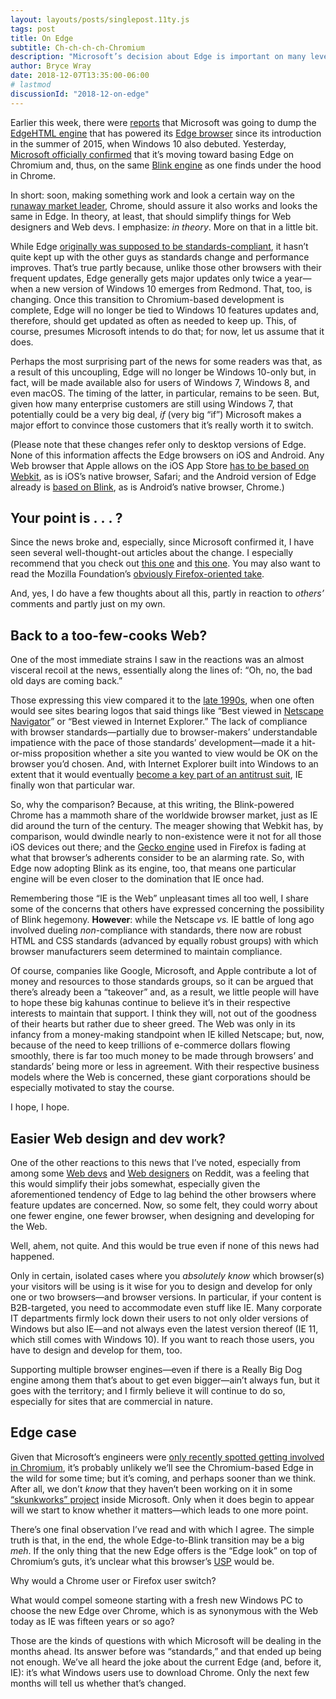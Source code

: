 ```yaml
---
layout: layouts/posts/singlepost.11ty.js
tags: post
title: On Edge
subtitle: Ch-ch-ch-ch-Chromium
description: "Microsoft’s decision about Edge is important on many levels."
author: Bryce Wray
date: 2018-12-07T13:35:00-06:00
# lastmod
discussionId: "2018-12-on-edge"
---
```


Earlier this week, there were [reports](https://www.windowscentral.com/microsoft-building-chromium-powered-web-browser-windows-10) that Microsoft was going to dump the [EdgeHTML engine](https://en.wikipedia.org/wiki/EdgeHTML) that has powered its [Edge browser](https://www.microsoft.com/en-us/windows/microsoft-edge) since its introduction in the summer of 2015, when Windows 10 also debuted. Yesterday, [Microsoft officially confirmed](https://blogs.windows.com/windowsexperience/2018/12/06/microsoft-edge-making-the-web-better-through-more-open-source-collaboration/) that it’s moving toward basing Edge on Chromium and, thus, on the same [Blink engine](https://www.chromium.org/blink) as one finds under the hood in Chrome.

In short: soon, making something work and look a certain way on the [runaway market leader](https://en.wikipedia.org/wiki/Usage_share_of_web_browsers), Chrome, should assure it also works and looks the same in Edge. In theory, at least, that should simplify things for Web designers and Web devs. I emphasize: _in theory_. More on that in a little bit.

While Edge [originally was supposed to be standards-compliant](https://www.theregister.co.uk/2015/07/20/microsoft_edge_good_for_web_sucky_standards/), it hasn’t quite kept up with the other guys as standards change and performance improves. That’s true partly because, unlike those other browsers with their frequent updates, Edge generally gets major updates only twice a year—when a new version of Windows 10 emerges from Redmond. That, too, is changing. Once this transition to Chromium-based development is complete, Edge will no longer be tied to Windows 10 features updates and, therefore, should get updated as often as needed to keep up. This, of course, presumes Microsoft intends to do that; for now, let us assume that it does.

Perhaps the most surprising part of the news for some readers was that, as a result of this uncoupling, Edge will no longer be Windows 10-only but, in fact, will be made available also for users of Windows 7, Windows 8, and even macOS. The timing of the latter, in particular, remains to be seen. But, given how many enterprise customers are still using Windows 7, that potentially could be a very big deal, _if_ (very big “if”) Microsoft makes a major effort to convince those customers that it’s really worth it to switch.

(Please note that these changes refer only to desktop versions of Edge. None of this information affects the Edge browsers on iOS and Android. Any Web browser that Apple allows on the iOS App Store [has to be based on Webkit](https://www.howtogeek.com/184283/why-third-party-browsers-will-always-be-inferior-to-safari-on-iphone-and-ipad/), as is iOS’s native browser, Safari; and the Android version of Edge already is [based on Blink](https://www.zdnet.com/article/edge-in-name-only-android-and-ios-web-browser/), as is Android’s native browser, Chrome.)

## Your point is&nbsp;.&nbsp;.&nbsp;. ?

Since the news broke and, especially, since Microsoft confirmed it, I have seen several well-thought-out articles about the change. I especially recommend that you check out [this one](https://ferdychristant.com/the-state-of-web-browsers-f5a83a41c1cb) and [this one](https://love2dev.com/blog/project-anaheim/). You may also want to read the Mozilla Foundation’s [obviously Firefox-oriented take](https://blog.mozilla.org/blog/2018/12/06/goodbye-edge/).

And, yes, I do have a few thoughts about all this, partly in reaction to _others’_ comments and partly just on my own.

## Back to a too-few-cooks Web?

One of the most immediate strains I saw in the reactions was an almost visceral recoil at the news, essentially along the lines of: “Oh, no, the bad old days are coming back.”

Those expressing this view compared it to the [late 1990s](https://en.wikipedia.org/wiki/Browser_wars#First_Browser_War:_1995-2001), when one often would see sites bearing logos that said things like “Best viewed in [Netscape Navigator](https://www.engadget.com/2014/05/10/history-of-netscape/)” or “Best viewed in Internet Explorer.” The lack of compliance with browser standards—partially due to browser-makers’ understandable impatience with the pace of those standards’ development—made it a hit-or-miss proposition whether a site you wanted to view would be OK on the browser you’d chosen. And, with Internet Explorer built into Windows to an extent that it would eventually [become a key part of an antitrust suit](https://www.nytimes.com/2000/04/04/business/us-vs-microsoft-overview-us-judge-says-microsoft-violated-antitrust-laws-with.html), IE finally won that particular war.

So, why the comparison? Because, at this writing, the Blink-powered Chrome has a mammoth share of the worldwide browser market, just as IE did around the turn of the century. The meager showing that Webkit has, by comparison, would dwindle nearly to non-existence were it not for all those iOS devices out there; and the [Gecko engine](https://developer.mozilla.org/en-US/docs/Mozilla/Gecko) used in Firefox is fading at what that browser’s adherents consider to be an alarming rate. So, with Edge now adopting Blink as its engine, too, that means one particular engine will be even closer to the domination that IE once had.

Remembering those “IE is the Web” unpleasant times all too well, I share some of the concerns that others have expressed concerning the possibility of Blink hegemony. **However**: while the Netscape _vs._ IE battle of long ago involved dueling _non_-compliance with standards, there now are robust HTML and CSS standards (advanced by equally robust groups) with which browser manufacturers seem determined to maintain compliance.

Of course, companies like Google, Microsoft, and Apple contribute a lot of money and resources to those standards groups, so it can be argued that there’s already been a “takeover” and, as a result, we little people will have to hope these big kahunas continue to believe it’s in their respective interests to maintain that support. I think they will, not out of the goodness of their hearts but rather due to sheer greed. The Web was only in its infancy from a money-making standpoint when IE killed Netscape; but, now, because of the need to keep trillions of e-commerce dollars flowing smoothly, there is far too much money to be made through browsers’ and standards’ being more or less in agreement. With their respective business models where the Web is concerned, these giant corporations should be especially motivated to stay the course.

I hope, I hope.

## Easier Web design and dev work?

One of the other reactions to this news that I’ve noted, especially from among some [Web devs](https://www.reddit.com/r/webdev/) and [Web designers](https://www.reddit.com/r/web_design/) on Reddit, was a feeling that this would simplify their jobs somewhat, especially given the aforementioned tendency of Edge to lag behind the other browsers where feature updates are concerned. Now, so some felt, they could worry about one fewer engine, one fewer browser, when designing and developing for the Web.

Well, ahem, not quite. And this would be true even if none of this news had happened.

Only in certain, isolated cases where you _absolutely know_ which browser(s) your visitors will be using is it wise for you to design and develop for only one or two browsers—and browser versions. In particular, if your content is B2B-targeted, you need to accommodate even stuff like IE. Many corporate IT departments firmly lock down their users to not only older versions of Windows but also IE—and not always even the latest version thereof (IE 11, which still comes with Windows 10). If you want to reach those users, you have to design and develop for them, too.

Supporting multiple browser engines—even if there is a Really Big Dog engine among them that’s about to get even bigger—ain’t always fun, but it goes with the territory; and I firmly believe it will continue to do so, especially for sites that are commercial in nature.

## Edge case

Given that Microsoft’s engineers were [only recently spotted getting involved in Chromium](https://www.windowscentral.com/microsoft-engineers-contributing-development-chrome-windows-10-arm), it’s probably unlikely we’ll see the Chromium-based Edge in the wild for some time; but it’s coming, and perhaps sooner than we think. After all, we don’t _know_ that they haven’t been working on it in some [“skunkworks” project](https://en.wikipedia.org/wiki/Skunkworks_project) inside Microsoft. Only when it does begin to appear will we start to know whether it matters—which leads to one more point. 

There’s one final observation I’ve read and with which I agree. The simple truth is that, in the end, the whole Edge-to-Blink transition may be a big _meh_. If the only thing that the new Edge offers is the “Edge look” on top of Chromium’s guts, it’s unclear what this browser’s [USP](https://whatis.techtarget.com/definition/unique-selling-point-USP) would be.

Why would a Chrome user or Firefox user switch?

What would compel someone starting with a fresh new Windows PC to choose the new Edge over Chrome, which is as synonymous with the Web today as IE was fifteen years or so ago?

Those are the kinds of questions with which Microsoft will be dealing in the months ahead. Its answer before was “standards,” and that ended up being not enough. We’ve all heard the joke about the current Edge (and, before it, IE): it’s what Windows users use to download Chrome. Only the next few months will tell us whether that’s changed.
